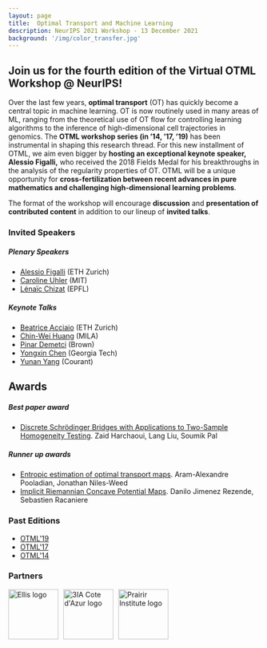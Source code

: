 ```yaml
---
layout: page
title:  Optimal Transport and Machine Learning  
description: NeurIPS 2021 Workshop - 13 December 2021
background: '/img/color_transfer.jpg'
---
```


## Join us for the fourth edition of the Virtual OTML Workshop @ NeurIPS!

Over the last few years, **optimal transport** (OT) has quickly become a central topic in
machine learning. OT is now routinely used in many areas of ML, ranging from the theoretical use of
OT flow for controlling learning algorithms to the inference of high-dimensional cell trajectories
in genomics. The **OTML workshop series (in ’14, ’17, ’19)** has been instrumental in shaping this
research thread. For this new installment of OTML, we aim even bigger by **hosting an exceptional
keynote speaker, Alessio Figalli,** who received the 2018 Fields Medal for his breakthroughs in the
analysis of the regularity properties of OT. OTML will be a unique opportunity for **cross-fertilization
between recent advances in pure mathematics and challenging high-dimensional learning problems**.

The format of the workshop will encourage **discussion** and **presentation of contributed content** in addition to our lineup of **invited talks**.


### Invited Speakers

##### Plenary Speakers
- [Alessio Figalli](https://people.math.ethz.ch/~afigalli/) (ETH Zurich)
- [Caroline Uhler](https://www.carolineuhler.com) (MIT)
- [Lénaïc Chizat](https://lchizat.github.io) (EPFL)

##### Keynote Talks
- [Beatrice Acciaio](https://people.math.ethz.ch/~beacciaio/) (ETH Zurich)
- [Chin-Wei Huang](https://chinweihuang.com) (MILA)
- [Pinar Demetci](https://pinardemetci.github.io) (Brown)
- [Yongxin Chen](https://yongxin.ae.gatech.edu) (Georgia Tech)
- [Yunan Yang](https://cims.nyu.edu/~yy38/) (Courant)

## Awards
#####  Best paper award
- [Discrete Schrödinger Bridges with Applications to Two-Sample Homogeneity Testing](https://langliu95.github.io/files/OTML2021-eot.pdf). Zaid Harchaoui, Lang Liu, Soumik Pal

#####  Runner up awards
- [Entropic estimation of optimal transport maps](https://arxiv.org/abs/2109.12004?context=stat). Aram-Alexandre Pooladian, Jonathan Niles-Weed
- [Implicit Riemannian Concave Potential Maps](https://www.arxiv-vanity.com/papers/2110.01288/). Danilo Jimenez Rezende, Sebastien Racaniere


### Past Editions
- [OTML'19](https://sites.google.com/view/otml2019/home)
- [OTML'17](http://otml17.marcocuturi.net/)
- [OTML'14](http://www.iip.ist.i.kyoto-u.ac.jp/OTML2014/doku.php)

### Partners

<a href="https://ellis.eu/"><img src="img/ellis2.png"
     alt="Ellis logo"
     style="float: left; margin-right: 10px;height:100px;" /></a>
<a href="https://3ia.univ-cotedazur.eu/"><img src="img/3IA.png"
     alt="3IA Cote d'Azur logo"
     style="float: left; margin-right: 10px;height:100px;" /></a>
<a href="https://prairie-institute.fr/"><img src="img/prairie.jpg"
     alt="Prairir Institute logo"
     style="float: left; margin-right: 10px;height:100px;" /></a>
